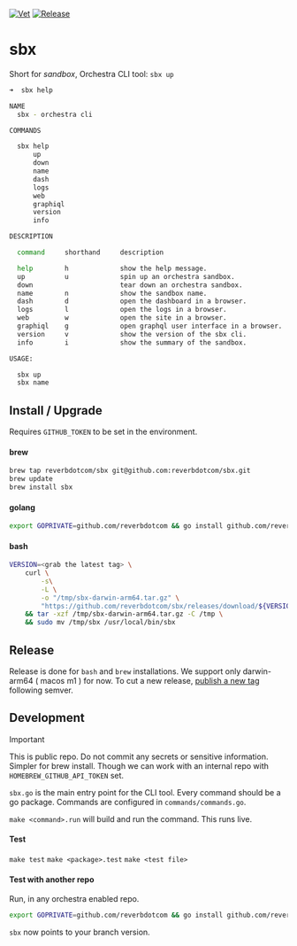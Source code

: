 [![Vet](https://github.com/reverbdotcom/sbx/actions/workflows/vet.yaml/badge.svg)](https://github.com/reverbdotcom/sbx/actions/workflows/vet.yaml)
[![Release](https://github.com/reverbdotcom/sbx/actions/workflows/release.yml/badge.svg)](https://github.com/reverbdotcom/sbx/actions/workflows/release.yml)

# sbx
Short for _sandbox_, Orchestra CLI tool: `sbx up`

```bash
➜  sbx help

NAME
  sbx - orchestra cli

COMMANDS

  sbx help
      up
      down
      name
      dash
      logs
      web
      graphiql
      version
      info

DESCRIPTION

  command     shorthand     description

  help        h             show the help message.
  up          u             spin up an orchestra sandbox.
  down                      tear down an orchestra sandbox.
  name        n             show the sandbox name.
  dash        d             open the dashboard in a browser.
  logs        l             open the logs in a browser.
  web         w             open the site in a browser.
  graphiql    g             open graphql user interface in a browser.
  version     v             show the version of the sbx cli.
  info        i             show the summary of the sandbox.

USAGE:

  sbx up
  sbx name
```


## Install / Upgrade

Requires `GITHUB_TOKEN` to be set in the environment.

#### brew

```bash
brew tap reverbdotcom/sbx git@github.com:reverbdotcom/sbx.git
brew update
brew install sbx
```

#### golang

```bash
export GOPRIVATE=github.com/reverbdotcom && go install github.com/reverbdotcom/sbx@main
```

#### bash

```bash
VERSION=<grab the latest tag> \
    curl \
        -s\
        -L \
        -o "/tmp/sbx-darwin-arm64.tar.gz" \
        "https://github.com/reverbdotcom/sbx/releases/download/${VERSION}/sbx-darwin-arm64.tar.gz" \
    && tar -xzf /tmp/sbx-darwin-arm64.tar.gz -C /tmp \
    && sudo mv /tmp/sbx /usr/local/bin/sbx
```
## Release

Release is done for `bash` and `brew` installations. We support only darwin-arm64 ( macos m1 ) for now.
To cut a new release, [publish a new tag](https://github.com/reverbdotcom/sbx/releases) following semver.

## Development

> [!IMPORTANT]
> This is public repo. Do not commit any secrets or sensitive information.
> Simpler for brew install. Though we can work with an internal repo with `HOMEBREW_GITHUB_API_TOKEN` set.

`sbx.go` is the main entry point for the CLI tool.
Every command should be a go package. Commands are
configured in `commands/commands.go`.

`make <command>.run` will build and run the command.
This runs live.

#### Test
`make test`
`make <package>.test`
`make <test file>`

#### Test with another repo

Run, in any orchestra enabled repo.

```bash
export GOPRIVATE=github.com/reverbdotcom && go install github.com/reverbdotcom/sbx@your-test-branch
```

`sbx` now points to your branch version.
